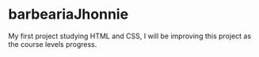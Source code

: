 # barbeariaJhonnie

My first project studying HTML and CSS, I will be improving this project as the course levels progress.

